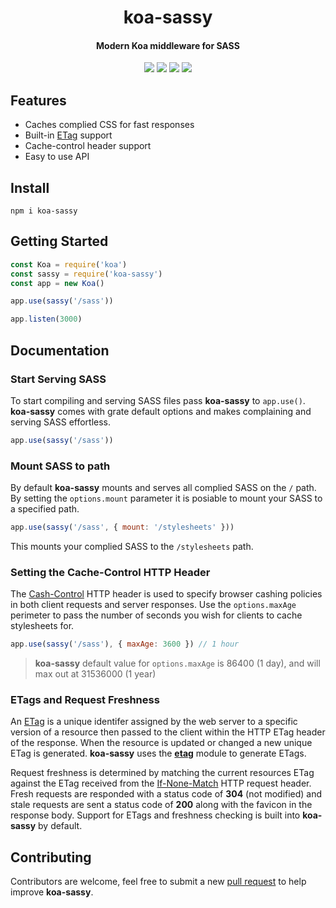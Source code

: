 <h1 align='center'>koa-sassy</h1>

<h4 align='center'>Modern Koa middleware for SASS</h4>

<div align='center'>
  <img src='https://img.shields.io/github/workflow/status/dominicegginton/koa-sassy/CI/master?label=CI'>
  <img src='https://img.shields.io/codeclimate/coverage/dominicegginton/koa-sassy'>
  <img src='https://img.shields.io/npm/dt/koa-sassy?label=Downloads'>
  <img src='https://img.shields.io/badge/Code%20Style-standard-brightgreen.svg'>
</div>

## Features

- Caches complied CSS for fast responses
- Built-in [ETag](https://developer.mozilla.org/en-US/docs/Web/HTTP/Headers/ETag) support
- Cache-control header support
- Easy to use API

## Install

``` shell
npm i koa-sassy
```

## Getting Started

``` js
const Koa = require('koa')
const sassy = require('koa-sassy')
const app = new Koa()

app.use(sassy('/sass'))

app.listen(3000)
```

## Documentation

### Start Serving SASS

To start compiling and serving SASS files pass **koa-sassy** to `app.use()`. **koa-sassy** comes with grate default options and makes complaining and serving SASS effortless.

``` js
app.use(sassy('/sass'))
```

### Mount SASS to path

By default **koa-sassy** mounts and serves all complied SASS on the `/` path. By setting the `options.mount` parameter it is posiable to mount your SASS to a specified path.

``` js
app.use(sassy('/sass', { mount: '/stylesheets' }))
```

This mounts your complied SASS to the `/stylesheets` path.

### Setting the Cache-Control HTTP Header

The [Cash-Control](https://developer.mozilla.org/en-US/docs/Web/HTTP/Headers/Cache-Control) HTTP header is used to specify browser cashing policies in both client requests and server responses. Use the `options.maxAge` perimeter to pass the number of seconds you wish for clients to cache stylesheets for.

``` js
app.use(sassy('/sass'), { maxAge: 3600 }) // 1 hour
```

> **koa-sassy** default value for `options.maxAge` is 86400 (1 day), and will max out at 31536000 (1 year)

### ETags and Request Freshness

An [ETag](https://developer.mozilla.org/en-US/docs/Web/HTTP/Headers/ETag) is a unique identifer assigned by the web server to a specific version of a resource then passed to the client within the HTTP ETag header of the response. When the resource is updated or changed a new unique ETag is generated. **koa-sassy** uses the [**etag**](https://github.com/jshttp/etag) module to generate ETags. 

Request freshness is determined by matching the current resources ETag against the ETag received from the [If-None-Match](https://developer.mozilla.org/en-US/docs/Web/HTTP/Headers/If-None-Match) HTTP request header. Fresh requests are responded with a status code of **304** (not modified) and stale requests are sent a status code of **200** along with the favicon in the response body. Support for ETags and freshness checking is built into **koa-sassy** by default.

## Contributing

Contributors are welcome, feel free to submit a new [pull request](https://github.com/dominicegginton/koa-sassy/pulls)  to help improve **koa-sassy**.
